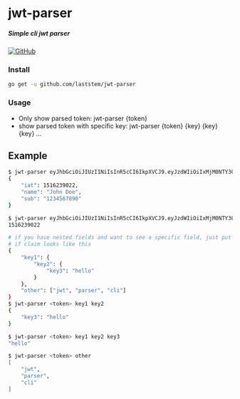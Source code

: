 # jwt-parser

##### Simple cli jwt parser

[![GitHub](https://img.shields.io/github/license/laststem/jwt-parser)](https://github.com/laststem/jwt-parser/blob/master/LICENSE)

### Install
```bash
go get -u github.com/laststem/jwt-parser
```

### Usage
- Only show parsed token: jwt-parser {token}
- show parsed token with specific key: jwt-parser {token} {key} {key} {key} ...

## Example
```bash
$ jwt-parser eyJhbGciOiJIUzI1NiIsInR5cCI6IkpXVCJ9.eyJzdWIiOiIxMjM0NTY3ODkwIiwibmFtZSI6IkpvaG4gRG9lIiwiaWF0IjoxNTE2MjM5MDIyfQ.SflKxwRJSMeKKF2QT4fwpMeJf36POk6yJV_adQssw5c
{
    "iat": 1516239022,
    "name": "John Doe",
    "sub": "1234567890"
}

$ jwt-parser eyJhbGciOiJIUzI1NiIsInR5cCI6IkpXVCJ9.eyJzdWIiOiIxMjM0NTY3ODkwIiwibmFtZSI6IkpvaG4gRG9lIiwiaWF0IjoxNTE2MjM5MDIyfQ.SflKxwRJSMeKKF2QT4fwpMeJf36POk6yJV_adQssw5c iat
1516239022

# if you have nested fields and want to see a specific field, just put listing keys on arguments.
# if claim looks like this
{
    "key1": {
        "key2": {
            "key3": "hello"      
        }
    },
    "other": ["jwt", "parser", "cli"]
}
$ jwt-parser <token> key1 key2
{
    "key3": "hello"
}

$ jwt-parser <token> key1 key2 key3
"hello"

$ jwt-parser <token> other
[
    "jwt",
    "parser",
    "cli"
]
``` 
